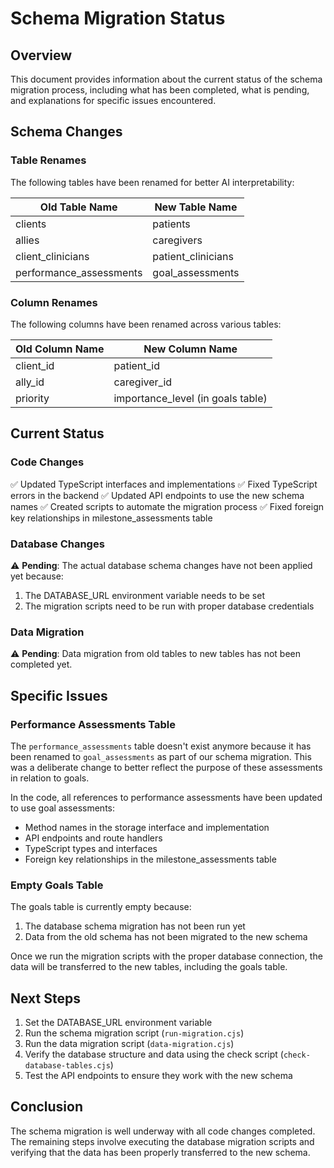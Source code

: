 # Schema Migration Status

## Overview

This document provides information about the current status of the schema migration process, including what has been completed, what is pending, and explanations for specific issues encountered.

## Schema Changes

### Table Renames

The following tables have been renamed for better AI interpretability:

| Old Table Name | New Table Name |
|----------------|----------------|
| clients | patients |
| allies | caregivers |
| client_clinicians | patient_clinicians |
| performance_assessments | goal_assessments |

### Column Renames

The following columns have been renamed across various tables:

| Old Column Name | New Column Name |
|-----------------|----------------|
| client_id | patient_id |
| ally_id | caregiver_id |
| priority | importance_level (in goals table) |

## Current Status

### Code Changes

✅ Updated TypeScript interfaces and implementations
✅ Fixed TypeScript errors in the backend
✅ Updated API endpoints to use the new schema names
✅ Created scripts to automate the migration process
✅ Fixed foreign key relationships in milestone_assessments table

### Database Changes

⚠️ **Pending**: The actual database schema changes have not been applied yet because:
1. The DATABASE_URL environment variable needs to be set
2. The migration scripts need to be run with proper database credentials

### Data Migration

⚠️ **Pending**: Data migration from old tables to new tables has not been completed yet.

## Specific Issues

### Performance Assessments Table

The `performance_assessments` table doesn't exist anymore because it has been renamed to `goal_assessments` as part of our schema migration. This was a deliberate change to better reflect the purpose of these assessments in relation to goals.

In the code, all references to performance assessments have been updated to use goal assessments:
- Method names in the storage interface and implementation
- API endpoints and route handlers
- TypeScript types and interfaces
- Foreign key relationships in the milestone_assessments table

### Empty Goals Table

The goals table is currently empty because:

1. The database schema migration has not been run yet
2. Data from the old schema has not been migrated to the new schema

Once we run the migration scripts with the proper database connection, the data will be transferred to the new tables, including the goals table.

## Next Steps

1. Set the DATABASE_URL environment variable
2. Run the schema migration script (`run-migration.cjs`)
3. Run the data migration script (`data-migration.cjs`)
4. Verify the database structure and data using the check script (`check-database-tables.cjs`)
5. Test the API endpoints to ensure they work with the new schema

## Conclusion

The schema migration is well underway with all code changes completed. The remaining steps involve executing the database migration scripts and verifying that the data has been properly transferred to the new schema.
